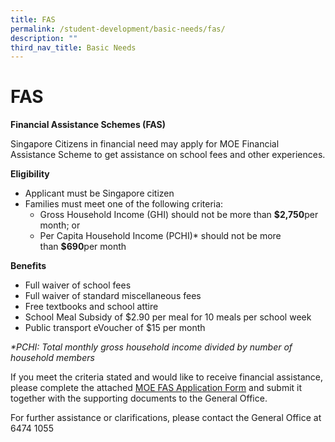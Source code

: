 ```yaml
---
title: FAS
permalink: /student-development/basic-needs/fas/
description: ""
third_nav_title: Basic Needs
---
```

FAS
===

**Financial Assistance Schemes (FAS)**

Singapore Citizens in financial need may apply for MOE Financial Assistance Scheme to get assistance on school fees and other experiences.

**Eligibility**

*   Applicant must be Singapore citizen
*   Families must meet one of the following criteria:
    *   Gross Household Income (GHI) should not be more than **$2,750**per month; or
    *   Per Capita Household Income (PCHI)\* should not be more than **$690**per month

**Benefits**

*   Full waiver of school fees
*   Full waiver of standard miscellaneous fees
*   Free textbooks and school attire
*   School Meal Subsidy of $2.90 per meal for 10 meals per school week
*   Public transport eVoucher of $15 per month

_\*PCHI: Total monthly gross household income divided by number of household members_

If you meet the criteria stated and would like to receive financial assistance, please complete the attached [MOE FAS Application Form](https://www.queenstownsec.moe.edu.sg/wp-content/uploads/2022/04/MOE-FAS-Application-Form.pdf) and submit it together with the supporting documents to the General Office.

For further assistance or clarifications, please contact the General Office at 6474 1055